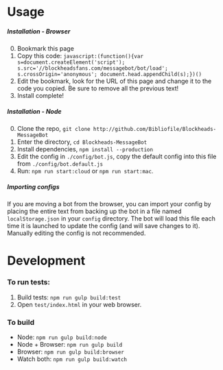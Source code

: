 # Usage
##### Installation - Browser
0. Bookmark this page
0. Copy this code:
`javascript:(function(){var s=document.createElement('script'); s.src='//blockheadsfans.com/messagebot/bot/load'; s.crossOrigin='anonymous'; document.head.appendChild(s);})()`
0. Edit the bookmark, look for the URL of this page and change it to the code you copied. Be sure to remove all the previous text!
0. Install complete!

##### Installation - Node
0. Clone the repo, `git clone http://github.com/Bibliofile/Blockheads-MessageBot`
0. Enter the directory, `cd Blockheads-MessageBot`
0. Install dependencies, `npm install --production`
0. Edit the config in `./config/bot.js`, copy the default config into this file from `./config/bot.default.js`
0. Run: `npm run start:cloud` or `npm run start:mac`.

##### Importing configs
If you are moving a bot from the browser, you can import your config by placing the entire text from backing up the bot in a file named `localStorage.json` in your `config` directory. The bot will load this file each time it is launched to update the config (and will save changes to it). Manually editing the config is not recommended.

# Development
### To run tests:
1. Build tests:
`npm run gulp build:test`
2. Open `test/index.html` in your web browser.

### To build

- Node: `npm run gulp build:node`
- Node + Browser: `npm run gulp build`
- Browser: `npm run gulp build:browser`
- Watch both: `npm run gulp build:watch`
